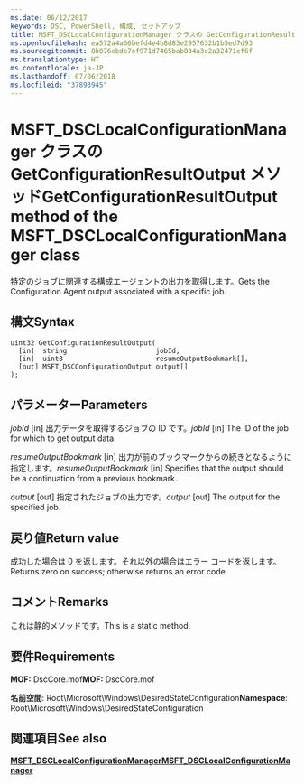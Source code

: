 ```yaml
---
ms.date: 06/12/2017
keywords: DSC, PowerShell, 構成, セットアップ
title: MSFT_DSCLocalConfigurationManager クラスの GetConfigurationResultOutput メソッド
ms.openlocfilehash: ea572a4a66befd4e4b8d83e2957632b1b5ed7d93
ms.sourcegitcommit: 8b076ebde7ef971d7465bab834a3c2a32471ef6f
ms.translationtype: HT
ms.contentlocale: ja-JP
ms.lasthandoff: 07/06/2018
ms.locfileid: "37893945"
---
```

# <a name="getconfigurationresultoutput-method-of-the-msftdsclocalconfigurationmanager-class"></a><span data-ttu-id="a0d50-103">MSFT_DSCLocalConfigurationManager クラスの GetConfigurationResultOutput メソッド</span><span class="sxs-lookup"><span data-stu-id="a0d50-103">GetConfigurationResultOutput method of the MSFT_DSCLocalConfigurationManager class</span></span>

<span data-ttu-id="a0d50-104">特定のジョブに関連する構成エージェントの出力を取得します。</span><span class="sxs-lookup"><span data-stu-id="a0d50-104">Gets the Configuration Agent output associated with a specific job.</span></span>

## <a name="syntax"></a><span data-ttu-id="a0d50-105">構文</span><span class="sxs-lookup"><span data-stu-id="a0d50-105">Syntax</span></span>

```mof
uint32 GetConfigurationResultOutput(
  [in]  string                      jobId,
  [in]  uint8                       resumeOutputBookmark[],
  [out] MSFT_DSCConfigurationOutput output[]
);
```

## <a name="parameters"></a><span data-ttu-id="a0d50-106">パラメーター</span><span class="sxs-lookup"><span data-stu-id="a0d50-106">Parameters</span></span>

<span data-ttu-id="a0d50-107">*jobId* \[in\] 出力データを取得するジョブの ID です。</span><span class="sxs-lookup"><span data-stu-id="a0d50-107">*jobId* \[in\] The ID of the job for which to get output data.</span></span>

<span data-ttu-id="a0d50-108">*resumeOutputBookmark* \[in\] 出力が前のブックマークからの続きとなるように指定します。</span><span class="sxs-lookup"><span data-stu-id="a0d50-108">*resumeOutputBookmark* \[in\] Specifies that the output should be a continuation from a previous bookmark.</span></span>

<span data-ttu-id="a0d50-109">*output* \[out\] 指定されたジョブの出力です。</span><span class="sxs-lookup"><span data-stu-id="a0d50-109">*output* \[out\] The output for the specified job.</span></span>

## <a name="return-value"></a><span data-ttu-id="a0d50-110">戻り値</span><span class="sxs-lookup"><span data-stu-id="a0d50-110">Return value</span></span>

<span data-ttu-id="a0d50-111">成功した場合は 0 を返します。それ以外の場合はエラー コードを返します。</span><span class="sxs-lookup"><span data-stu-id="a0d50-111">Returns zero on success; otherwise returns an error code.</span></span>

## <a name="remarks"></a><span data-ttu-id="a0d50-112">コメント</span><span class="sxs-lookup"><span data-stu-id="a0d50-112">Remarks</span></span>

<span data-ttu-id="a0d50-113">これは静的メソッドです。</span><span class="sxs-lookup"><span data-stu-id="a0d50-113">This is a static method.</span></span>

## <a name="requirements"></a><span data-ttu-id="a0d50-114">要件</span><span class="sxs-lookup"><span data-stu-id="a0d50-114">Requirements</span></span>

<span data-ttu-id="a0d50-115">**MOF:** DscCore.mof</span><span class="sxs-lookup"><span data-stu-id="a0d50-115">**MOF:** DscCore.mof</span></span>

<span data-ttu-id="a0d50-116">**名前空間**: Root\Microsoft\Windows\DesiredStateConfiguration</span><span class="sxs-lookup"><span data-stu-id="a0d50-116">**Namespace**: Root\Microsoft\Windows\DesiredStateConfiguration</span></span>

## <a name="see-also"></a><span data-ttu-id="a0d50-117">関連項目</span><span class="sxs-lookup"><span data-stu-id="a0d50-117">See also</span></span>

[<span data-ttu-id="a0d50-118">**MSFT_DSCLocalConfigurationManager**</span><span class="sxs-lookup"><span data-stu-id="a0d50-118">**MSFT_DSCLocalConfigurationManager**</span></span>](msft-dsclocalconfigurationmanager.md)